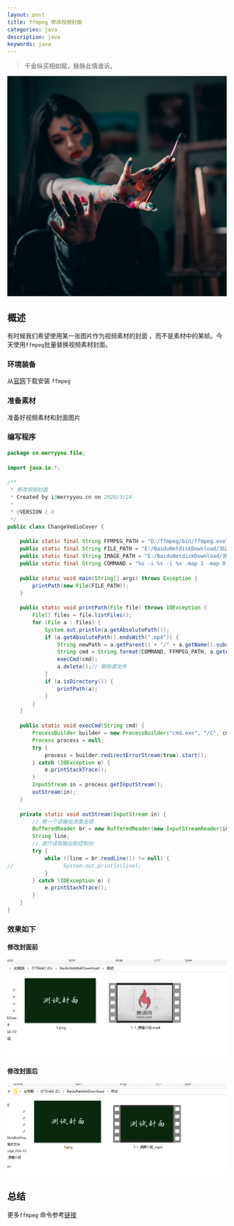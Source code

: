 ```yaml
---
layout: post
title: ffmpeg 修改视频封面
categories: java
description: java
keywords: java
---
```


>千金纵买相如赋，脉脉此情谁诉。

![](https://raw.githubusercontent.com/longfeizheng/longfeizheng.github.io/master/images/java/java37.jpg)

## 概述 ##

有时候我们希望使用某一张图片作为视频素材的封面 ，而不是素材中的某帧。今天使用`ffmpeg`批量替换视频素材封面。

### 环境装备

从[官网](https://www.ffmpeg.org/)下载安装 `ffmpeg`

### 准备素材

准备好视频素材和封面图片

### 编写程序 

```java
package cn.merryyou.file;

import java.io.*;

/**
 * 修改视频封面
 * Created by i@merryyou.cn on 2020/3/24
 *
 * @VERSION 1.0
 */
public class ChangeVedioCover {

    public static final String FFMPEG_PATH = "D:/ffmpeg/bin/ffmpeg.exe"; // ffmpeg 程序迷路
    public static final String FILE_PATH = "E:/BaiduNetdiskDownload/测试"; //需要替换封面的视频目录
    public static final String IMAGE_PATH = "E:/BaiduNetdiskDownload/测试/1.png"; // 需要替换的封面照片
    public static final String COMMAND = "%s -i %s -i %s -map 1 -map 0 -c copy -disposition:0 attached_pic -y %s"; // ffmpeg 替换封面的命令

    public static void main(String[] args) throws Exception {
        printPath(new File(FILE_PATH));
    }

    public static void printPath(File file) throws IOException {
        File[] files = file.listFiles();
        for (File a : files) {
            System.out.println(a.getAbsolutePath());
            if (a.getAbsolutePath().endsWith(".mp4")) {
                String newPath = a.getParent() + "/" + a.getName().substring(0, a.getName().lastIndexOf(".")) + "_.mp4"; // 新生成的文件名后面添加_ 下划线
                String cmd = String.format(COMMAND, FFMPEG_PATH, a.getAbsolutePath(), IMAGE_PATH, newPath);
                execCmd(cmd);
                a.delete();// 删除源文件
            }
            if (a.isDirectory()) {
                printPath(a);
            }
        }
    }

    public static void execCmd(String cmd) {
        ProcessBuilder builder = new ProcessBuilder("cmd.exe", "/C", cmd);
        Process process = null;
        try {
            process = builder.redirectErrorStream(true).start();
        } catch (IOException e) {
            e.printStackTrace();
        }
        InputStream in = process.getInputStream();
        outStream(in);
    }

    private static void outStream(InputStream in) {
        // 用一个读输出流类去读
        BufferedReader br = new BufferedReader(new InputStreamReader(in));
        String line;
        // 逐行读取输出到控制台
        try {
            while ((line = br.readLine()) != null) {
//                System.out.println(line);
            }
        } catch (IOException e) {
            e.printStackTrace();
        }
    }
}

```

### 效果如下

#### 修改封面前

![](https://raw.githubusercontent.com/longfeizheng/longfeizheng.github.io/master/images/java/java38.png)

#### 修改封面后

![](https://raw.githubusercontent.com/longfeizheng/longfeizheng.github.io/master/images/java/java39.png)

## 总结

更多`ffmpeg` 命令参考[链接](https://ffmpeg.org/ffmpeg.html)
